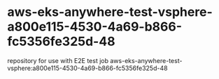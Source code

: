 # aws-eks-anywhere-test-vsphere-a800e115-4530-4a69-b866-fc5356fe325d-48
repository for use with E2E test job aws-eks-anywhere-test-vsphere:a800e115-4530-4a69-b866-fc5356fe325d-48
